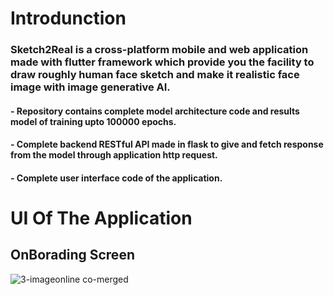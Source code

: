 # Introdunction 
### Sketch2Real is a cross-platform mobile and web application made with flutter framework which provide you the facility to draw roughly human face sketch and make it realistic face image with image generative AI.

#### - Repository contains complete model architecture code and results model of training upto 100000 epochs.
#### - Complete backend RESTful API made in flask to give and fetch response from the model through application http request.
#### - Complete user interface code of the application.

# UI Of The Application
## OnBorading Screen

![3-imageonline co-merged](https://github.com/offfahad/Sketch2Real/assets/19569802/a1144023-190f-4f39-b56a-994de7c92510)

